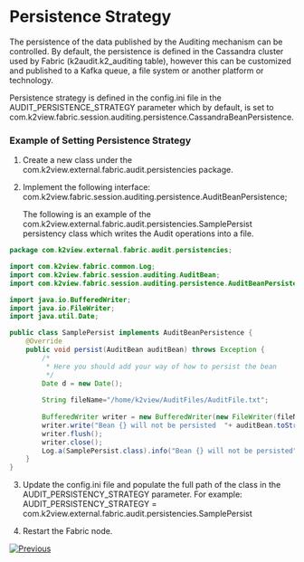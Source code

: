 # Persistence Strategy

The persistence of the data published by the Auditing mechanism can be controlled. By default, the persistence is defined in the Cassandra cluster used by Fabric (k2audit.k2_auditing table), however this can be customized and published to a Kafka queue, a file system or another platform or technology.

Persistence strategy is defined in the config.ini file in the AUDIT_PERSISTENCE_STRATEGY parameter which by default, is set to com.k2view.fabric.session.auditing.persistence.CassandraBeanPersistence.

### Example of Setting Persistence Strategy

1.  Create a new class under the com.k2view.external.fabric.audit.persistencies package.

2. Implement the following interface: com.k2view.fabric.session.auditing.persistence.AuditBeanPersistence;

   The following is an example of the com.k2view.external.fabric.audit.persistencies.SamplePersist persistency class which writes the Audit operations into a file.

  

~~~java
package com.k2view.external.fabric.audit.persistencies;

import com.k2view.fabric.common.Log;
import com.k2view.fabric.session.auditing.AuditBean;
import com.k2view.fabric.session.auditing.persistence.AuditBeanPersistence;

import java.io.BufferedWriter;
import java.io.FileWriter;
import java.util.Date;

public class SamplePersist implements AuditBeanPersistence {
    @Override
    public void persist(AuditBean auditBean) throws Exception {
        /*
         * Here you should add your way of how to persist the bean
         */
        Date d = new Date();
        
        String fileName="/home/k2view/AuditFiles/AuditFile.txt";
        
        BufferedWriter writer = new BufferedWriter(new FileWriter(fileName, true));
        writer.write("Bean {} will not be persisted  "+ auditBean.toString());
        writer.flush();
        writer.close();
        Log.a(SamplePersist.class).info("Bean {} will not be persisted", auditBean.toString());
    }
}

~~~

3. Update the config.ini file and populate the full path of the class in the  AUDIT_PERSISTENCY_STRATEGY parameter. For example: AUDIT_PERSISTENCY_STRATEGY = com.k2view.external.fabric.audit.persistencies.SamplePersist

4.  Restart the Fabric node.

[![Previous](/articles/images/Previous.png)](02_filtering_strategy.md)

